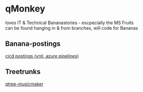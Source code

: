 # qMonkey 
loves IT & Technical Bananastories - escpecially the MS Fruits<br />
can be found hanging in & from branches, will code for Bananas

## Banana-postings
[cicd postings (yml, azure pipelines)](bananas/cicd.md )

## Treetrunks
[qtree-musicmaker](../qtree-musicmaker)
